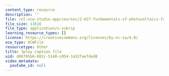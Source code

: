 ```yaml
---
content_type: resource
description: ''
file: /ol-ocw-studio-app/courses/2-627-fundamentals-of-photovoltaics-fall-2013/d06f85b6881c5148c0541a52faefded8_k12GMjtN8aA.srt
file_size: 11616
file_type: application/x-subrip
learning_resource_types: []
license: https://creativecommons.org/licenses/by-nc-sa/4.0/
ocw_type: OCWFile
resourcetype: Other
title: 3play caption file
uid: d06f85b6-881c-5148-c054-1a52faefded8
video_metadata:
  youtube_id: null
---
```

